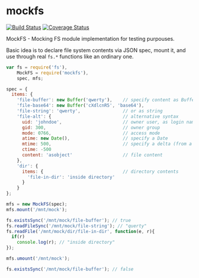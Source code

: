 mockfs
======

[![Build Status](https://travis-ci.org/Olegas/mockfs.png)](https://travis-ci.org/Olegas/mockfs)
[![Coverage Status](https://coveralls.io/repos/Olegas/mockfs/badge.png?branch=master)](https://coveralls.io/r/Olegas/mockfs)

MockFS - Mocking FS module implementation for testing purpouses.

Basic idea is to declare file system contents via JSON spec, mount it, and use through real `fs.*` functions like an ordinary one.

```javascript
var fs = require('fs'),
    MockFS = require('mockfs'),
    spec, mfs;

spec = {
  items: {
    'file-buffer': new Buffer('qwerty'),    // specify content as Buffer
    'file-base64': new Buffer('cXdlcnR5', 'base64'),
    'file-string': 'qwerty',                // or as string
    'file-alt': {                           // alternative syntax
      uid: 'johndoe',                       // owner user, as login name or id
      gid: 300,                             // owner group
      mode: 0766,                           // access mode
      atime: new Date(),                    // specify a Date
      mtime: 500,                           // specify a delta (from a point of FS creation time) ?
      ctime: -500            
      content: 'asobject'                   // file content
    },
    'dir': {
      items: {                              // directory contents
        'file-in-dir': 'inside directory'             
      }
    }
};

mfs = new MockFS(spec);
mfs.mount('/mnt/mock');

fs.existsSync('/mnt/mock/file-buffer'); // true
fs.readFileSync('/mnt/mock/file-string'); // "querty"
fs.readFile('/mnt/mock/dir/file-in-dir', function(e, r){
  if(r)
    console.log(r); // "inside directory"
});

mfs.umount('/mnt/mock');

fs.existsSync('/mnt/mock/file-buffer'); // false
```

